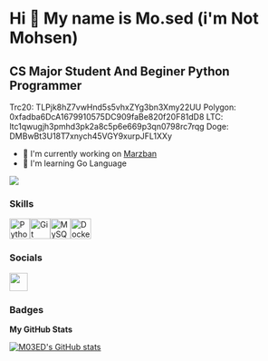 Hi 👋 My name is Mo.sed (i'm Not Mohsen)
========================================

CS Major Student And Beginer Python Programmer
----------------------------------------------

Trc20: TLPjk8hZ7vwHnd5s5vhxZYg3bn3Xmy22UU Polygon: 0xfadba6DcA1679910575DC909faBe820f20F81dD8 LTC: ltc1qwugjh3pmhd3pk2a8c5p6e669p3qn0798rc7rqg Doge: DMBwBt3U18T7xnych45VGY9xurpJFL1XXy

* 🚀  I'm currently working on [Marzban](http://github.com/Gozargah/Marzban)
* 🧠  I'm learning Go Language

<a href="https://www.github.com/M03ED" target="_blank" rel="noreferrer"><img
src="https://img.shields.io/github/followers/M03ED?logo=github&style=for-the-badge&color=0891b2&labelColor=000000" /></a>
### Skills

<p align="left">
<a href="https://www.python.org/" target="_blank" rel="noreferrer"><img src="https://raw.githubusercontent.com/danielcranney/readme-generator/main/public/icons/skills/python-colored.svg" width="36" height="36" alt="Python" /></a><a href="https://git-scm.com/" target="_blank" rel="noreferrer"><img src="https://raw.githubusercontent.com/danielcranney/readme-generator/main/public/icons/skills/git-colored.svg" width="36" height="36" alt="Git" /></a><a href="https://www.mysql.com/" target="_blank" rel="noreferrer"><img src="https://raw.githubusercontent.com/danielcranney/readme-generator/main/public/icons/skills/mysql-colored.svg" width="36" height="36" alt="MySQL" /></a><a href="https://www.docker.com/" target="_blank" rel="noreferrer"><img src="https://raw.githubusercontent.com/danielcranney/readme-generator/main/public/icons/skills/docker-colored.svg" width="36" height="36" alt="Docker" /></a>
</p>

### Socials

<p align="left"> <a href="https://www.github.com/M03ED" target="_blank" rel="noreferrer"> <picture> <source media="(prefers-color-scheme: dark)" srcset="https://raw.githubusercontent.com/danielcranney/readme-generator/main/public/icons/socials/github-dark.svg" /> <source media="(prefers-color-scheme: light)" srcset="https://raw.githubusercontent.com/danielcranney/readme-generator/main/public/icons/socials/github.svg" /> <img src="https://raw.githubusercontent.com/danielcranney/readme-generator/main/public/icons/socials/github.svg" width="32" height="32" /> </picture> </a> </p>

### Badges

<b>My GitHub Stats</b>

<a href="http://www.github.com/M03ED"><img src="https://github-readme-stats.vercel.app/api?username=M03ED&show_icons=true&hide=&count_private=true&title_color=0891b2&text_color=ffffff&icon_color=0891b2&bg_color=000000&hide_border=true&show_icons=true" alt="M03ED's GitHub stats" /></a>
